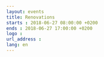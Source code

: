 ```yaml
---
layout: events
title: Renovations
starts : 2018-06-27 08:00:00 +0200
ends : 2018-06-27 17:00:00 +0200
logo :
url_address :
lang: en
---
```

